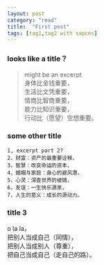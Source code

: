 ```yaml
---
layout: post
category: "read"
title:  "First post"
tags: [tag1,tag2 with sapces]
---
```

### looks like a title？

>might be an excerpt  
>身体比金钱重要，  
>生活比文凭重要，  
>情商比智商重要，  
>能力比知识重要，  
>行动比（愿望）空想重要。


### some other title
```
1, excerpt part 2?  
2，财富：资产的最重要诠释，  
3，智慧：改变命运的资本，  
4，婚姻与家庭：身心的避风港，  
5，心灵：深查世界的棱镜，  
6，友谊：一生快乐源泉，  
7，人生的意义：成长的源动力。  
```

### title 3

o la la，  
把别人当成自己（同情），  
把别人当成别人（尊重），  
把自己当成自己（走自己的路）。  
